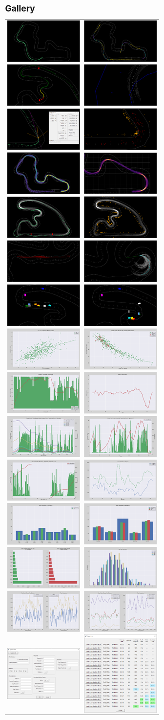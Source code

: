 # Gallery

<table>
<tbody>
<tr>
<td width=50%><img src="pictures/gallery_v3/route_analysis_1.png"/></td>
<td><img src="pictures/gallery_v3/route_analysis_2.png"/></td>
</tr>
<tr>
<td><img src="pictures/gallery_v3/route_analysis_3.png"/></td>
<td><img src="pictures/gallery_v3/route_analysis_4.png"/></td>
</tr>
<tr>
<td><img src="pictures/gallery_v3/route_analysis_5.png"/></td>
<td><img src="pictures/gallery_v3/exit_points.png"/></td>
</tr>
<tr>
<td><img src="pictures/gallery_v3/heatmap_analysis_1.png"/></td>
<td><img src="pictures/gallery_v3/heatmap_analysis_2.png"/></td>
</tr>
<tr>
<td><img src="pictures/gallery_v3/heatmap_combo_1.png"/></td>
<td><img src="pictures/gallery_v3/heatmap_combo_2.png"/></td>
</tr>
<tr>
<td><img src="pictures/gallery_v3/fitting_1.png"/></td>
<td><img src="pictures/gallery_v3/fitting_2.png"/></td>
</tr>
<tr>
<td><img src="pictures/gallery_v3/race_1.png"/></td>
<td><img src="pictures/gallery_v3/race_2.png"/></td>
</tr>
<tr>
<td><img src="pictures/gallery_v3/correlation_1.png"/></td>
<td><img src="pictures/gallery_v3/correlation_2.png"/></td>
</tr>
<tr>
<td><img src="pictures/gallery_v3/speed.png"/></td>
<td><img src="pictures/gallery_v3/slide.png"/></td>
</tr>
<tr>
<td><img src="pictures/gallery_v3/episode_reward_1.png"/></td>
<td><img src="pictures/gallery_v3/episode_reward_2.png"/></td>
</tr>
<tr>
<td><img src="pictures/gallery_v3/episode_reward_3.png"/></td>
<td><img src="pictures/gallery_v3/reward_per_waypoint.png"/></td>
</tr>
<tr>
<td><img src="pictures/gallery_v3/actions_1.png"/></td>
<td><img src="pictures/gallery_v3/actions_2.png"/></td>
</tr>
<tr>
<td><img src="pictures/gallery_v3/common_rewards.png"/></td>
<td><img src="pictures/gallery_v3/lap_time_dist.png"/></td>
</tr>
<tr>
<td><img src="pictures/gallery_v3/progress_1.png"/></td>
<td><img src="pictures/gallery_v3/progress_2.png"/></td>
</tr>
<tr>
<td><img src="pictures/gallery_v3/episode_filter.png"/></td>
<td><img src="pictures/gallery_v3/open_file.png"/></td>
</tr>
</tbody>
</table>

